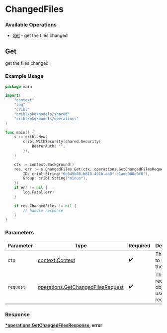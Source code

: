 # ChangedFiles

### Available Operations

* [Get](#get) - get the files changed

## Get

get the files changed

### Example Usage

```go
package main

import(
	"context"
	"log"
	"cribl"
	"cribl/pkg/models/shared"
	"cribl/pkg/models/operations"
)

func main() {
    s := cribl.New(
        cribl.WithSecurity(shared.Security{
            BearerAuth: "",
        }),
    )

    ctx := context.Background()
    res, err := s.ChangedFiles.Get(ctx, operations.GetChangedFilesRequest{
        ID: cribl.String("6c645b08-b618-491b-aa0f-e1ade008e6f8"),
        Group: cribl.String("minus"),
    })
    if err != nil {
        log.Fatal(err)
    }

    if res.ChangedFiles != nil {
        // handle response
    }
}
```

### Parameters

| Parameter                                                                              | Type                                                                                   | Required                                                                               | Description                                                                            |
| -------------------------------------------------------------------------------------- | -------------------------------------------------------------------------------------- | -------------------------------------------------------------------------------------- | -------------------------------------------------------------------------------------- |
| `ctx`                                                                                  | [context.Context](https://pkg.go.dev/context#Context)                                  | :heavy_check_mark:                                                                     | The context to use for the request.                                                    |
| `request`                                                                              | [operations.GetChangedFilesRequest](../../models/operations/getchangedfilesrequest.md) | :heavy_check_mark:                                                                     | The request object to use for the request.                                             |


### Response

**[*operations.GetChangedFilesResponse](../../models/operations/getchangedfilesresponse.md), error**

